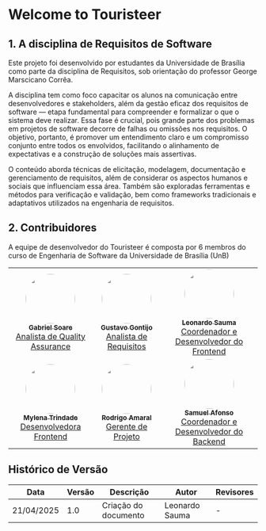 # Welcome to Touristeer

## 1. A disciplina de Requisitos de Software
Este projeto foi desenvolvido por estudantes da Universidade de Brasília como parte da disciplina de Requisitos, sob orientação do professor George Marscicano Corrêa. <br>

A disciplina tem como foco capacitar os alunos na comunicação entre desenvolvedores e stakeholders, além da gestão eficaz dos requisitos de software — etapa fundamental para compreender e formalizar o que o sistema deve realizar. Essa fase é crucial, pois grande parte dos problemas em projetos de software decorre de falhas ou omissões nos requisitos. O objetivo, portanto, é promover um entendimento claro e um compromisso conjunto entre todos os envolvidos, facilitando o alinhamento de expectativas e a construção de soluções mais assertivas. <br>

O conteúdo aborda técnicas de elicitação, modelagem, documentação e gerenciamento de requisitos, além de considerar os aspectos humanos e sociais que influenciam essa área. Também são exploradas ferramentas e métodos para verificação e validação, bem como frameworks tradicionais e adaptativos utilizados na engenharia de requisitos.

## 2. Contribuidores
A equipe de desenvolvedor do Touristeer é composta por 6 membros do curso de Engenharia de Software da Universidade de Brasília (UnB)
<div align="center">
  <table>
    <tr>
      <td align="center"><a href="https://github.com/SAnjos3"><img style="border-radius: 50%;" src="https://github.com/SAnjos3.png" width="100px;" alt=""/><br /><sub><b>Gabriel Soare</b></sub></a><br /><a href="https://github.com/SAnjos3" title="Rocketseat">Analista de Quality Assurance</a></td>
      <td align="center"><a href="https://github.com/Guga301104"><img style="border-radius: 50%;" src="https://github.com/Guga301104.png" width="100px;" alt=""/><br /><sub><b>Gustavo Gontijo</b></sub></a><br /><a href="https://github.com/Guga301104" title="Rocketseat">Analista de Requisitos</a></td>
      <td align="center"><a href="https://github.com/leohssjr"><img style="border-radius: 50%;" src="https://github.com/leohssjr.png" width="100px;" alt=""/><br /><sub><b>Leonardo Sauma</b></sub></a><br /><a href="https://github.com/leohssjr" title="Rocketseat">Coordenador e Desenvolvedor do Frontend</a></td>
    </tr>
    <tr>
      <td align="center"><a href="https://github.com/MylenaTrindade"><img style="border-radius: 50%;" src="https://github.com/MylenaTrindade.png" width="100px;" alt=""/><br /><sub><b>Mylena Trindade</b></sub></a><br /><a href="https://github.com/MylenaTrindade" title="Rocketseat">Desenvolvedora Frontend</a></td>
      <td align="center"><a href="https://github.com/rodrigoFAmaral"><img style="border-radius: 50%;" src="https://github.com/rodrigoFAmaral.png" width="100px;" alt=""/><br /><sub><b>Rodrigo Amaral</b></sub></a><br /><a href="https://github.com/rodrigoFAmaral" title="Rocketseat">Gerente de Projeto</a></td>
      <td align="center"><a href="https://github.com/SamuelAfonso"><img style="border-radius: 50%;" src="https://github.com/SamuelAfonso.png" width="100px;" alt=""/><br /><sub><b>Samuel Afonso</b></sub></a><br /><a href="https://github.com/SamuelAfonso" title="Rocketseat">Coordenador e Desenvolvedor do Backend</a></td>
    </tr>
  </table>
</div>

## Histórico de Versão
| Data | Versão | Descrição | Autor | Revisores|
|-|-|-|-|-|
|21/04/2025| 1.0 | Criação do documento | Leonardo Sauma|-|
